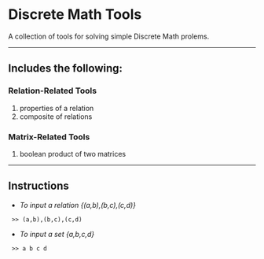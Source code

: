 # Discrete Math Tools
A collection of tools for solving simple Discrete Math prolems.

---

## Includes the following:
### Relation-Related Tools
1. properties of a relation
2. composite of relations

### Matrix-Related Tools
1. boolean product of two matrices


---
## Instructions
- *To input a relation {(a,b),(b,c),(c,d)}*
<pre><code> >> (a,b),(b,c),(c,d)
</code></pre>

- *To input a set {a,b,c,d}*
<pre><code> >> a b c d
</code></pre>




